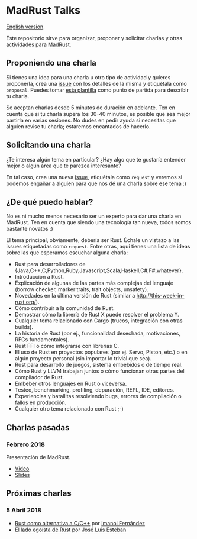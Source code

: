 MadRust Talks
=================
[English version](README_en.md).

Este repositorio sirve para organizar, proponer y solicitar charlas y otras actividades para [MadRust](https://www.meetup.com/MadRust/).

Proponiendo una charla
----------------------
Si tienes una idea para una charla u otro tipo de actividad y quieres proponerla, crea una [issue](https://github.com/MadRust/talks/issues) con los detalles de la misma y etiquétala como `proposal`. Puedes tomar [esta plantilla](https://github.com/MadRust/talks/blob/master/PROPOSAL_TEMPLATE.md) como punto de partida para describir tu charla.

Se aceptan charlas desde 5 minutos de duración en adelante. Ten en cuenta que si tu charla supera los 30-40 minutos, es posible que sea mejor partirla en varias sesiones. No dudes en pedir ayuda si necesitas que alguien revise tu charla; estaremos encantados de hacerlo.

Solicitando una charla
----------------------
¿Te interesa algún tema en particular? ¿Hay algo que te gustaría entender mejor o algún área que te parezca interesante?

En tal caso, crea una nueva [issue](https://github.com/MadRust/talks/issues), etiquétala como `request` y veremos si podemos engañar a alguien para que nos dé una charla sobre ese tema :)

¿De qué puedo hablar?
------------------------
No es ni mucho menos necesario ser un experto para dar una charla en MadRust. Ten en cuenta que siendo una tecnología tan nueva, todos somos bastante novatos :)

El tema principal, obviamente, debería ser Rust. Échale un vistazo a las issues etiquetadas como `request`. Entre otras, aquí tienes una lista de ideas sobre las que esperamos escuchar alguna charla:

* Rust para desarrolladores de {Java,C++,C,Python,Ruby,Javascript,Scala,Haskell,C#,F#,whatever}.
* Introducción a Rust.
* Explicación de algunas de las partes más complejas del lenguaje (borrow checker, marker traits, trait objects, unsafety).
* Novedades en la última versión de Rust (similar a http://this-week-in-rust.org/).
* Cómo contribuir a la comunidad de Rust.
* Demostrar cómo la librería de Rust X puede resolver el problema Y.
* Cualquier tema relacionado con Cargo (trucos, integración con otras builds).
* La historia de Rust (por ej., funcionalidad desechada, motivaciones, RFCs fundamentales).
* Rust FFI o cómo integrarse con librerías C.
* El uso de Rust en proyectos populares (por ej. Servo, Piston, etc.) o en algún proyecto personal (sin importar lo trivial que sea).
* Rust para desarrollo de juegos, sistema embebidos o de tiempo real.
* Cómo Rust y LLVM trabajan juntos o cómo funcionan otras partes del compilador de Rust.
* Embeber otros lenguajes en Rust o viceversa.
* Testeo, benchmarking, profiling, depuración, REPL, IDE, editores.
* Experiencias y batallitas resolviendo bugs, errores de compilación o fallos en producción.
* Cualquier otro tema relacionado con Rust ;-)

Charlas pasadas
---------------

### Febrero 2018

Presentación de MadRust.

* [Video](https://www.youtube.com/watch?v=LS70Tu7nsJ0&t=2868s)
* [Slides](https://docs.google.com/presentation/d/1OcuKfU0iGUqj6hOojvlfdgYVKIofbQsiVE1sFo3B5p8/edit)

Próximas charlas
----------------
### 5 Abril 2018

* [Rust como alternativa a C/C++](https://github.com/MadRust/talks/issues/1) por [Imanol Fernández](https://github.com/MortimerGoro)
* [El lado egoísta de Rust](https://github.com/MadRust/talks/issues/2) por [José Luis Esteban](https://github.com/jleahred)


